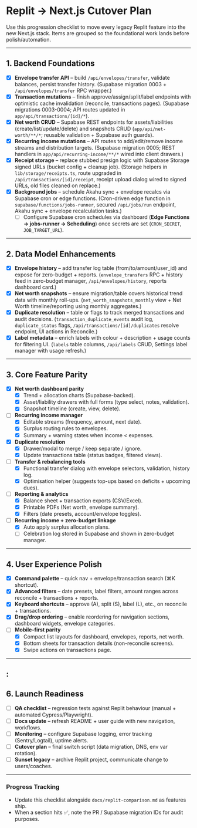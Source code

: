 # Replit → Next.js Cutover Plan

Use this progression checklist to move every legacy Replit feature into the new Next.js stack. Items are grouped so the foundational work lands before polish/automation.

---

## 1. Backend Foundations

- [x] **Envelope transfer API** – build `/api/envelopes/transfer`, validate balances, persist transfer history. (Supabase migration 0003 + `/api/envelopes/transfer` RPC wrapper.)
- [x] **Transaction mutations** – finish approve/assign/split/label endpoints with optimistic cache invalidation (reconcile, transactions pages). (Supabase migrations 0003-0004; API routes updated in `app/api/transactions/[id]/*`).
- [x] **Net worth CRUD** – Supabase REST endpoints for assets/liabilities (create/list/update/delete) and snapshots CRUD (`app/api/net-worth/**/*`; reusable validation + Supabase auth guards).
- [x] **Recurring income mutations** – API routes to add/edit/remove income streams and distribution targets. (Supabase migration 0005; REST handlers in `app/api/recurring-income/**/*` wired into client drawers.)
- [x] **Receipt storage** – replace stubbed presign logic with Supabase Storage signed URLs (bucket config + cleanup job). (Storage helpers in `lib/storage/receipts.ts`, route upgraded in `/api/transactions/[id]/receipt`, receipt upload dialog wired to signed URLs, old files cleaned on replace.)
- [x] **Background jobs** – schedule Akahu sync + envelope recalcs via Supabase cron or edge functions. (Cron-driven edge function in `supabase/functions/jobs-runner`, secured `/api/jobs/run` endpoint, Akahu sync + envelope recalculation tasks.)
  - ☐ Configure Supabase cron schedules via dashboard (**Edge Functions → jobs-runner → Scheduling**) once secrets are set (`CRON_SECRET`, `JOB_TARGET_URL`).

---

## 2. Data Model Enhancements

- [x] **Envelope history** – add transfer log table (from/to/amount/user_id) and expose for zero-budget + reports. (`envelope_transfers` RPC + history feed in zero-budget manager, `/api/envelopes/history`, reports dashboard card.)
- [x] **Net worth snapshots** – ensure migration/table covers historical trend data with monthly roll-ups. (`net_worth_snapshots_monthly` view + Net Worth timeline/reporting using monthly aggregates.)
- [x] **Duplicate resolution** – table or flags to track merged transactions and audit decisions. (`transaction_duplicate_events` audit log, `duplicate_status` flags, `/api/transactions/[id]/duplicates` resolve endpoint, UI actions in Reconcile.)
- [x] **Label metadata** – enrich labels with colour + description + usage counts for filtering UI. (`labels` table columns, `/api/labels` CRUD, Settings label manager with usage refresh.)

---

## 3. Core Feature Parity

- [x] **Net worth dashboard parity**
  - [x] Trend + allocation charts (Supabase-backed).
  - [x] Asset/liability drawers with full forms (type select, notes, validation).
  - [x] Snapshot timeline (create, view, delete).
- [ ] **Recurring income manager**
  - [x] Editable streams (frequency, amount, next date).
  - [x] Surplus routing rules to envelopes.
  - [x] Summary + warning states when income < expenses.
- [x] **Duplicate resolution**
  - [x] Drawer/modal to merge / keep separate / ignore.
  - [x] Update transactions table (status badges, filtered views).
- [ ] **Transfer & rebalancing tools**
  - [x] Functional transfer dialog with envelope selectors, validation, history log.
  - [x] Optimisation helper (suggests top-ups based on deficits + upcoming dues).
- [ ] **Reporting & analytics**
  - [x] Balance sheet + transaction exports (CSV/Excel).
  - [x] Printable PDFs (Net worth, envelope summary).
  - [x] Filters (date presets, account/envelope toggles).
- [ ] **Recurring income + zero-budget linkage**
  - [x] Auto apply surplus allocation plans.
  - [ ] Celebration log stored in Supabase and shown in zero-budget manager.

---

## 4. User Experience Polish

- [x] **Command palette** – quick nav + envelope/transaction search (⌘K shortcut).
- [x] **Advanced filters** – date presets, label filters, amount ranges across reconcile + transactions + reports.
- [x] **Keyboard shortcuts** – approve (A), split (S), label (L), etc., on reconcile + transactions.
- [x] **Drag/drop ordering** – enable reordering for navigation sections, dashboard widgets, envelope categories.
- [ ] **Mobile-first parity**
  - [x] Compact list layouts for dashboard, envelopes, reports, net worth.
  - [x] Bottom sheets for transaction details (non-reconcile screens).
  - [x] Swipe actions on transactions page.

---

## :

## 6. Launch Readiness

- [ ] **QA checklist** – regression tests against Replit behaviour (manual + automated Cypress/Playwright).
- [ ] **Docs update** – refresh README + user guide with new navigation, workflows.
- [ ] **Monitoring** – configure Supabase logging, error tracking (Sentry/Logtail), uptime alerts.
- [ ] **Cutover plan** – final switch script (data migration, DNS, env var rotation).
- [ ] **Sunset legacy** – archive Replit project, communicate change to users/coaches.

---

### Progress Tracking

- Update this checklist alongside `docs/replit-comparison.md` as features ship.
- When a section hits ✅, note the PR / Supabase migration IDs for audit purposes.
